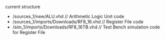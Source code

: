 current structure
* /sources_1/new/ALU.vhd                  // Arithmetic Logic Unit code
* /sources_1/imports/Downloads/RF8_16.vhd // Register File code
* /sim_1/imports/Downloads/RF8_16TB.vhd   // Test Bench simulation code for Register File 

